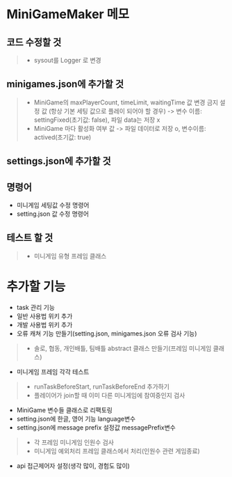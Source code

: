 # MiniGameMaker 메모

## 코드 수정할 것
> - sysout를 Logger 로 변경


## minigames.json에 추가할 것
> - MiniGame의 maxPlayerCount, timeLimit, waitingTime 값 변경 금지 설정 값 (항상 기본 세팅 값으로 플레이 되어야 할 경우) -> 변수 이름: settingFixed(초기값: false), 파일 data는 저장 x
> - MiniGame 마다 활성화 여부 값 -> 파일 데이터로 저장 o, 변수이름: actived(초기값: true)

## settings.json에 추가할 것

## 명령어
- 미니게임 세팅값 수정 명령어
- setting.json 값 수정 명령어

## 테스트 할 것
> - 미니게임 유형 프레임 클래스

# 추가할 기능
- task 관리 기능
- 일반 사용법 위키 추가
- 개발 사용법 위키 추가
- 오류 캐쳐 기능 만들기(setting.json, minigames.json 오류 검사 기능)
> - 솔로, 협동, 개인배틀, 팀배틀 abstract 클래스 만들기(프레임 미니게임 클래스)
- 미니게임 프레임 각각 테스트
> - runTaskBeforeStart, runTaskBeforeEnd 추가하기
> - 플레이어가 join할 때 이미 다른 미니게임에 참여중인지 검사
- MiniGame 변수들 클래스로 리팩토링
- setting.json에 한글, 영어 기능 language변수 
- setting.json에 message prefix 설정값 messagePrefix변수
> - 각 프레임 미니게임 인원수 검사 
> - 미니게임 예외처리 프레임 클래스에서 처리(인원수 관련 게임종료)
- api 접근제어자 설정(생각 많이, 경험도 많이)